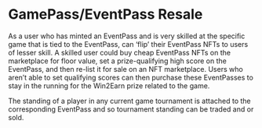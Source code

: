 # GamePass/EventPass Resale

As a user who has minted an EventPass and is very skilled at the specific game that is tied to the EventPass, can ‘flip’ their EventPass NFTs to users of lesser skill. A skilled user could buy cheap EventPass NFTs on the marketplace for floor value, set a prize-qualifying high score on the EventPass, and then re-list it for sale on an NFT marketplace. Users who aren’t able to set qualifying scores can then purchase these EventPasses to stay in the running for the Win2Earn prize related to the game.

The standing of a player in any current game tournament is attached to the corresponding EventPass and so tournament standing can be traded and or sold.
